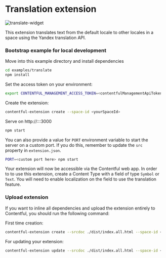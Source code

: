# Translation extension

![translate-widget](http://contentful.github.io/extensions/assets/translate-widget.png)

This extension translates text from the default locale to other locales in a space using the Yandex translation API.

### Bootstrap example for local development

Move into this example directory and install dependencies
```bash
cd examples/translate
npm install
```

Set the access token on your environment:
```bash
export CONTENTFUL_MANAGEMENT_ACCESS_TOKEN=<contentfulManagementApiToken>
```

Create the extension:
```bash
contentful-extension create --space-id <yourSpaceId>
```

Serve on http://:::3000
```bash
npm start
```

You can also provide a value for `PORT` environment variable to start the server on a custom port.
If you do this, remember to update the `src` property in `extension.json`.
```bash
PORT=<custom port here> npm start
```

Your extension will now be accessible via the Contentful web app.
In order to to use this extension, create a Content Type with a field of type `Symbol` or `Text`. You will need to enable localization on the field to use the translation feature.


### Upload extension
If you want to inline all dependencies and upload the extension entirely to Contentful, you should run the following command:

First time creation:
```bash
contentful-extension create --srcdoc ./dist/index.all.html --space-id <yourSpaceId> --force
```
For updating your extension:
```bash
contentful-extension update --srcdoc ./dist/index.all.html --space-id <yourSpaceId> --force
```
